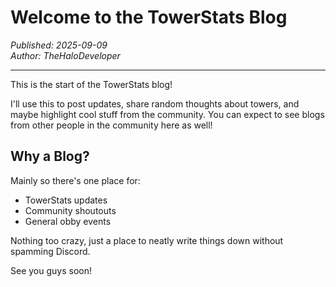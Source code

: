 # Welcome to the TowerStats Blog

*Published: 2025-09-09*  
*Author: TheHaloDeveloper*

---

This is the start of the TowerStats blog!

I'll use this to post updates, share random thoughts about towers, and maybe highlight cool stuff from the community. You can expect to see blogs from other people in the community here as well!

## Why a Blog?
Mainly so there's one place for:
- TowerStats updates
- Community shoutouts
- General obby events

Nothing too crazy, just a place to neatly write things down without spamming Discord.

See you guys soon!